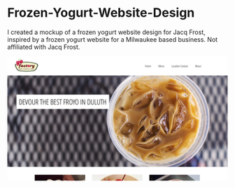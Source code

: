 # Frozen-Yogurt-Website-Design
I created a mockup of a frozen yogurt website design for Jacq Frost, inspired by a frozen yogurt website for a Milwaukee based business. Not affiliated with Jacq Frost.

![Image of Index File](res/markdown/images/Index.png)
